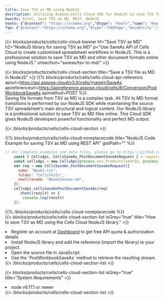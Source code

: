 ```yaml
---
title: Save TSV as MD using NodeJS 
description: Utilizing Aspose.Cells Cloud SDK for NodeJS to save TSV format file as MD format file. 
kwords: Excel, Save TSV as MD, REST, NodeJS
howto: {"@context": "https://schema.org","@type": "HowTo","name": "How to save TSV as MD using the Cells Cloud NodeJS library.","description": "How to save TSV as MD using the Cells Cloud NodeJS library.","image": {"@type": "ImageObject"},"url": "/nodejs/saveas/tsv-to-md/","step": [{ "@type": "HowToStep","name": "How to save TSV as MD using the Cells Cloud NodeJS library. step 1", "image": {"@type": "ImageObject",},"url": "/nodejs/saveas/tsv-to-md/","text": "Register an account at <a href='https://dashboard.aspose.cloud/'>Dashboard</a> to get free API quota & authorization details",},{ "@type": "HowToStep","name": "How to save TSV as MD using the Cells Cloud NodeJS library. step 1", "image": {"@type": "ImageObject",},"url": "/nodejs/saveas/tsv-to-md/","text": "Install NodeJS library and add the reference (import the library) to your project.",},{ "@type": "HowToStep","name": "How to save TSV as MD using the Cells Cloud NodeJS library. step 1", "image": {"@type": "ImageObject",},"url": "/nodejs/saveas/tsv-to-md/","text": "Open the source file in JavaScript.",},{ "@type": "HowToStep","name": "How to save TSV as MD using the Cells Cloud NodeJS library. step 1", "image": {"@type": "ImageObject",},"url": "/nodejs/saveas/tsv-to-md/","text": "Use the `PostWorkbookSaveAs` method to retrieve the resulting stream.",}, ],"supply": {"@type": "HowToSupply","name": "document"},"tool": [{"@type": "HowToTool","name": "Visual Studio, Visual Studio Code, WebStorm"},{"@type": "HowToTool","name": "Aspose Cells"}],"totalTime": "PT6M"}
fqa: {"@context":"https://schema.org","@type":"FAQPage","mainEntity":[{"@type":"Question","name":"Why save file as other formats file in C# using REST API?","acceptedAnswer":{"@type":"Answer","text":"Documents are encoded in many ways, and some files may be incompatible with the software you use. To open and read such files, just save them as appropriate file formats.<br/><ol><li>Install .NET SDK and add the reference (import the library) to your project.</li><li>Open the source file in C# using REST API.</li><li>Call the PostWorkbookSaveAsRequest() method, passing an output filename with required extension.</li><li>Get the result of save as a separate file.</li></ol>"}},{"@type":"Question","name":"What file formats can I save as with your C# library?","acceptedAnswer":{"@type":"Answer","text":"We support a variety of file formats for conversion using .NET library, including XLSX, Excel, xls , PDF, CSV, HTML, Markdown, XML, PNG, JPG, TIFF, Json, TXT and many more."}},{"@type":"Question","name":"What is the maximum allowed file size for conversion using this .NET library?","acceptedAnswer":{"@type":"Answer","text":"There are no file size limits for format conversions using .NET library."}}]}
---
```



{{< blocks/products/cells/cells-cloud-banner h1="Save TSV as MD" h2="NodeJS library for saving TSV as MD" p="Use SaveAs API of Cells Cloud to create customized spreadsheet workflows in NodeJS. This is a professional solution to save TSV as MD and other document formats online using NodeJS." urlsection="saveas/tsv-to-md/" >}}

{{< blocks/products/cells/cells-cloud-section  title="Save a TSV file as MD in NodeJS" >}}
{{% blocks/products/cells/cells-cloud-api-reference  apiurl=https://api.aspose.cloud/v3.0/cells/{name}/SaveAs  apireferenceurl=https://apireference.aspose.cloud/cells/#/Conversion/PostWorkbookSaveAs  apimethod=POST %}}
<br/>
Saving file formats from TSV as MD is a complex task. All TSV to MD format transitions is performed by our NodeJS SDK while maintaining the source TSV spreadsheet's main structural and logical content. Our NodeJS library is a professional solution to save TSV as MD files online. This Cloud SDK gives NodeJS developers powerful functionality and perfect MD output.

{{< /blocks/products/cells/cells-cloud-section >}}

{{% blocks/products/cells/cells-cloud-noreplacecode title="NodeJS Code Example for saving TSV as MD using REST API" gistPath="" %}}
  
```js
// For complete examples and data files, please go to https://github.com/aspose-cells-cloud/aspose-cells-cloud-node/
    const { CellsApi, CellsSaveAs_PostDocumentSaveAsRequest } = require("asposecellscloud");
    const cellsApi = new CellsApi(process.env.ProductClientId, process.env.ProductClientSecret);
    var req = new CellsSaveAs_PostDocumentSaveAsRequest({
      name: "Book1.tsv",
      folder: "CellsTests",
      newfilename: "Book1Saveas.md",
    });
    cellsApi.cellsSaveAsPostDocumentSaveAs(req)
      .then((result) => {
        console.log(result)
    });
```
  
{{% /blocks/products/cells/cells-cloud-noreplacecode  %}}
<br/>
{{< blocks/products/cells/cells-cloud-section-list isGrey="true"  title="How to save TSV as MD using the Cells Cloud NodeJS library." >}}
<li>Register an account at <a href="https://dashboard.aspose.cloud/">Dashboard</a> to get free API quota & authorization details</li>
<li>Install NodeJS library and add the reference (import the library) to your project.</li>
<li>Open the source file in JavaScript.</li>
<li>Use the `PostWorkbookSaveAs` method to retrieve the resulting stream.</li>
{{< /blocks/products/cells/cells-cloud-section-list >}}

{{< blocks/products/cells/cells-cloud-section-list isGrey="true"  title="System Requirements" >}}
<li>node v6.17.1 or newer</li>
{{< /blocks/products/cells/cells-cloud-section-list >}}
